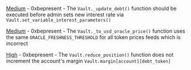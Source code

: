 
[Medium](Medium-0xbepresent_-_The_Vault._update_debt()_function_should_be_executed_before_admin_sets_new_interest_rate_via_Vault.set_variable_interest_parameters()/README.md) - 0xbepresent - The `Vault._update_debt()` function should be executed before admin sets new interest rate via `Vault.set_variable_interest_parameters()`

[Medium](Medium-0xbepresent_-_The_Vault._to_usd_oracle_price()_function_uses_the_same_ORACLE_FRESHNESS_THRESHOLD_for_all_token_prices_feeds_which_is_incorrect/README.md) - 0xbepresent - The `Vault._to_usd_oracle_price()` function uses the same `ORACLE_FRESHNESS_THRESHOLD` for all token prices feeds which is incorrect

[High](High-0xbepresent_-_The_Vault.reduce_position()_function_does_not_increment_the_accounts_margin_Vault.margin[account][debt_token]/README.md) - 0xbepresent - The `Vault.reduce_position()` function does not increment the account's margin `Vault.margin[account][debt_token]`
